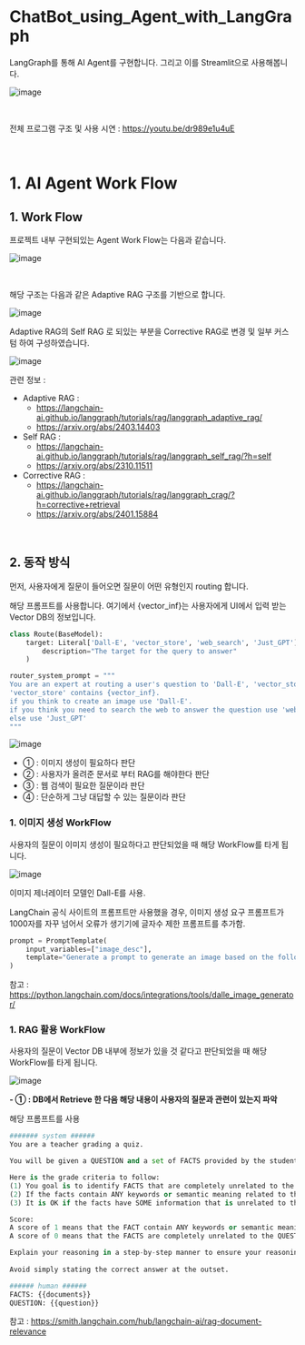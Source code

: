 # ChatBot_using_Agent_with_LangGraph
LangGraph를 통해 AI Agent를 구현합니다. 그리고 이를 Streamlit으로 사용해봅니다.

![image](https://github.com/user-attachments/assets/4df6a34a-214d-441e-9f3d-c023cae89a19)

<br>

전체 프로그램 구조 및 사용 시연 : https://youtu.be/dr989e1u4uE

<br>

# 1. AI Agent Work Flow

## 1. Work Flow

프로젝트 내부 구현되있는 Agent Work Flow는 다음과 같습니다.

![image](https://github.com/user-attachments/assets/d30c5862-dce3-4d03-98a1-eff1688d4319)

<br>

해당 구조는 다음과 같은 Adaptive RAG 구조를 기반으로 합니다.

![image](https://github.com/user-attachments/assets/86bacbc8-d5e7-43f9-9724-36888a4baa4e)

Adaptive RAG의 Self RAG 로 되있는 부분을 Corrective RAG로 변경 및 일부 커스텀 하여 구성하였습니다.

![image](https://github.com/user-attachments/assets/9ffb3fe6-046a-44ca-bdd2-33d3a9f3a7f8)

관련 정보 : 

- Adaptive RAG :
    - https://langchain-ai.github.io/langgraph/tutorials/rag/langgraph_adaptive_rag/
    - https://arxiv.org/abs/2403.14403
- Self RAG :
    - https://langchain-ai.github.io/langgraph/tutorials/rag/langgraph_self_rag/?h=self
    - https://arxiv.org/abs/2310.11511
- Corrective RAG :
    - https://langchain-ai.github.io/langgraph/tutorials/rag/langgraph_crag/?h=corrective+retrieval
    - https://arxiv.org/abs/2401.15884

<br>

## 2. 동작 방식

먼저, 사용자에게 질문이 들어오면 질문이 어떤 유형인지 routing 합니다.

해당 프롬프트를 사용합니다. 여기에서 {vector_inf}는 사용자에게 UI에서 입력 받는 Vector DB의 정보입니다.

```python
class Route(BaseModel):
    target: Literal['Dall-E', 'vector_store', 'web_search', 'Just_GPT'] = Field(
        description="The target for the query to answer"
    )

router_system_prompt = """
You are an expert at routing a user's question to 'Dall-E', 'vector_store', 'Just_GPT' or 'web_search'.
'vector_store' contains {vector_inf}.
if you think to create an image use 'Dall-E'.
if you think you need to search the web to answer the question use 'web_search'
else use 'Just_GPT'
"""
```

![image](https://github.com/user-attachments/assets/4e806e82-2f16-40bb-8541-888d8144a878)

- ① : 이미지 생성이 필요하다 판단
- ② : 사용자가 올려준 문서로 부터 RAG를 해야한다 판단
- ③ : 웹 검색이 필요한 질문이라 판단
- ④ : 단순하게 그냥 대답할 수 있는 질문이라 판단

### 1. 이미지 생성 WorkFlow

사용자의 질문이 이미지 생성이 필요하다고 판단되었을 때 해당 WorkFlow를 타게 됩니다.

![image](https://github.com/user-attachments/assets/de1a079b-bace-4d6f-b368-89e5d46ee322)

이미지 제너레이터 모델인 Dall-E를 사용.

LangChain 공식 사이트의 프롬프트만 사용했을 경우, 이미지 생성 요구 프롬프트가 1000자를 자꾸 넘어서 오류가 생기기에 글자수 제한 프롬프트를 추가함.

```python
prompt = PromptTemplate(
    input_variables=["image_desc"],
    template="Generate a prompt to generate an image based on the following description. Prompt must be length 1000 or less : {image_desc}",
)
```

참고 : https://python.langchain.com/docs/integrations/tools/dalle_image_generator/

### 1. RAG 활용 WorkFlow

사용자의 질문이 Vector DB 내부에 정보가 있을 것 같다고 판단되었을 때 해당 WorkFlow를 타게 됩니다.

![image](https://github.com/user-attachments/assets/97ebdd2f-b960-4ea5-9cf0-e40d72dd0b6d)

**- ① : DB에서 Retrieve 한 다음 해당 내용이 사용자의 질문과 관련이 있는지 파악**

해당 프롬프트를 사용
```python
####### system ######
You are a teacher grading a quiz. 

You will be given a QUESTION and a set of FACTS provided by the student. 

Here is the grade criteria to follow:
(1) You goal is to identify FACTS that are completely unrelated to the QUESTION
(2) If the facts contain ANY keywords or semantic meaning related to the question, consider them relevant
(3) It is OK if the facts have SOME information that is unrelated to the question (2) is met 

Score:
A score of 1 means that the FACT contain ANY keywords or semantic meaning related to the QUESTION and are therefore relevant. This is the highest (best) score. 
A score of 0 means that the FACTS are completely unrelated to the QUESTION. This is the lowest possible score you can give.

Explain your reasoning in a step-by-step manner to ensure your reasoning and conclusion are correct.
 
Avoid simply stating the correct answer at the outset.

###### human ######
FACTS: {{documents}} 
QUESTION: {{question}}
```

참고 : https://smith.langchain.com/hub/langchain-ai/rag-document-relevance

